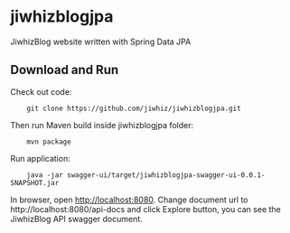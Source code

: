 jiwhizblogjpa
=============

JiwhizBlog website written with Spring Data JPA

## Download and Run

Check out code:

```
	git clone https://github.com/jiwhiz/jiwhizblogjpa.git
```

Then run Maven build inside jiwhizblogjpa folder:
```
	mvn package
```

Run application:
```
	java -jar swagger-ui/target/jiwhizblogjpa-swagger-ui-0.0.1-SNAPSHOT.jar
```
In browser, open [http://localhost:8080](http://localhost:8080).
Change document url to http://localhost:8080/api-docs and click Explore button, 
you can see the JiwhizBlog API swagger document.
